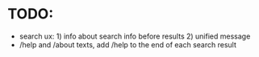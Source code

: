 # TODO:
- search ux: 1) info about search info before results 2) unified message
- /help and /about texts, add /help to the end of each search result
